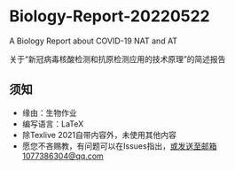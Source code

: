 # Biology-Report-20220522
A Biology Report about COVID-19 NAT and AT

关于“新冠病毒核酸检测和抗原检测应用的技术原理”的简述报告

## 须知
- 缘由：生物作业
- 编写语言：LaTeX
- 除Texlive 2021自带内容外，未使用其他内容
- 愿您不吝赐教，有问题可以在Issues指出，或发送至邮箱1077386304@qq.com
